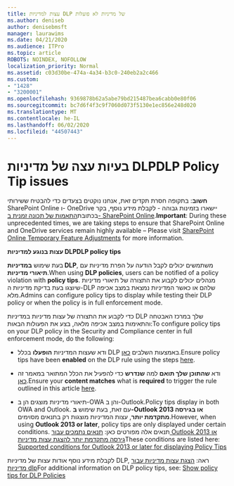 ```yaml
---
title: עצות למדיניות DLP של מדיניות לא פועלות
ms.author: deniseb
author: denisebmsft
manager: laurawims
ms.date: 04/21/2020
ms.audience: ITPro
ms.topic: article
ROBOTS: NOINDEX, NOFOLLOW
localization_priority: Normal
ms.assetid: c03d30be-474a-4a34-b3c0-240eb2a2c466
ms.custom:
- "1428"
- "3200001"
ms.openlocfilehash: 9369878b62a5abe79bd215487bea6cabb0e80f06
ms.sourcegitcommit: bc7d6f4f3c9f7060d073f5130e1ec856e248d020
ms.translationtype: MT
ms.contentlocale: he-IL
ms.lasthandoff: 06/02/2020
ms.locfileid: "44507443"
---
```

# <a name="dlp-policy-tip-issues"></a><span data-ttu-id="9d009-102">בעיות עצה של מדיניות DLP</span><span class="sxs-lookup"><span data-stu-id="9d009-102">DLP Policy Tip issues</span></span>

<span data-ttu-id="9d009-103">**חשוב**: בתקופה חסרת תקדים זאת, אנחנו נוקטים בצעדים כדי להבטיח ששירותי SharePoint Online ו- OneDrive יישארו בזמינות גבוהה - לקבלת מידע נוסף, בקר בכתובת[התאמות של תכונה זמנית ב- SharePoint Online](https://aka.ms/ODSPAdjustments).</span><span class="sxs-lookup"><span data-stu-id="9d009-103">**Important**: During these unprecedented times, we are taking steps to ensure that SharePoint Online and OneDrive services remain highly available – Please visit [SharePoint Online Temporary Feature Adjustments](https://aka.ms/ODSPAdjustments) for more information.</span></span>

<span data-ttu-id="9d009-104">**עצות בנוגע למדיניות DLP**</span><span class="sxs-lookup"><span data-stu-id="9d009-104">**DLP policy tips**</span></span>

<span data-ttu-id="9d009-105">בעת שימוש **במדיניות DLP**, משתמשים יכולים לקבל הודעה על הפרת מדיניות עם **תיאורי מדיניות**.</span><span class="sxs-lookup"><span data-stu-id="9d009-105">When using **DLP policies**, users can be notified of a policy violation with **policy tips**.</span></span> <span data-ttu-id="9d009-106">מנהלים יכולים לקבוע את התצורה של תיאורי מדיניות שיוצגו בעת בדיקת מדיניות ה-DLP שלהם או כאשר המדיניות נמצאת במצב אכיפה מלא.</span><span class="sxs-lookup"><span data-stu-id="9d009-106">Admins can configure policy tips to display while testing their DLP policy or when the policy is in full enforcement mode.</span></span>
  
<span data-ttu-id="9d009-107">כדי לקבוע את התצורה של עצות מדיניות במדיניות DLP שלך במרכז האבטחה והתאימות במצב אכיפה מלאה, בצע את הפעולות הבאות:</span><span class="sxs-lookup"><span data-stu-id="9d009-107">To configure policy tips on your DLP policy in the Security and Compliance center in full enforcement mode, do the following:</span></span>
  
- <span data-ttu-id="9d009-108">ודא שעצות המדיניות **הופעלו** בכלל DLP באמצעות השלבים [כאן](https://docs.microsoft.com/microsoft-365/compliance/use-notifications-and-policy-tips).</span><span class="sxs-lookup"><span data-stu-id="9d009-108">Ensure policy tips have been **enabled** on the DLP rule using the steps [here](https://docs.microsoft.com/microsoft-365/compliance/use-notifications-and-policy-tips).</span></span>

- <span data-ttu-id="9d009-109">ודא **שהתוכן שלך תואם** למה **שנדרש** כדי להפעיל את הכלל המתואר במאמר זה [כאן](https://docs.microsoft.com/microsoft-365/compliance/sensitive-information-type-entity-definitions).</span><span class="sxs-lookup"><span data-stu-id="9d009-109">Ensure your **content matches** what is **required** to trigger the rule outlined in this article [here](https://docs.microsoft.com/microsoft-365/compliance/sensitive-information-type-entity-definitions).</span></span>

- <span data-ttu-id="9d009-110">תיאורי מדיניות מוצגים הן ב-OWA והן ב-Outlook.</span><span class="sxs-lookup"><span data-stu-id="9d009-110">Policy tips display in both OWA and Outlook.</span></span> <span data-ttu-id="9d009-111">עם זאת, בעת שימוש **ב-Outlook 2013 או בגירסה מתקדמת יותר**, עצות המדיניות מוצגות רק בתנאים מסוימים.</span><span class="sxs-lookup"><span data-stu-id="9d009-111">However, when using **Outlook 2013 or later**, policy tips are only displayed under certain conditions.</span></span> <span data-ttu-id="9d009-112">תנאים אלה מפורטים כאן: [תנאים נתמכים עבור Outlook 2013 או גירסה מתקדמת יותר להצגת עצות מדיניות](https://docs.microsoft.com/microsoft-365/compliance/use-notifications-and-policy-tips)</span><span class="sxs-lookup"><span data-stu-id="9d009-112">These conditions are listed here: [Supported conditions for Outlook 2013 or later for displaying Policy Tips](https://docs.microsoft.com/microsoft-365/compliance/use-notifications-and-policy-tips)</span></span>

<span data-ttu-id="9d009-113">לקבלת מידע נוסף אודות עצות של מדיניות DLP, ראה: [הצגת עצות מדיניות עבור מדיניות dlp](https://docs.microsoft.com/microsoft-365/compliance/use-notifications-and-policy-tips)</span><span class="sxs-lookup"><span data-stu-id="9d009-113">For additional information on DLP policy tips, see: [Show policy tips for DLP Policies](https://docs.microsoft.com/microsoft-365/compliance/use-notifications-and-policy-tips)</span></span>
  